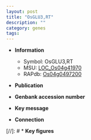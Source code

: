 ```yaml
---
layout: post
title: "OsGLU3,RT"
description: ""
category: genes
tags: 
---
```


* **Information**  
    + Symbol: OsGLU3,RT  
    + MSU: [LOC_Os04g41970](http://rice.uga.edu/cgi-bin/ORF_infopage.cgi?orf=LOC_Os04g41970)  
    + RAPdb: [Os04g0497200](http://rapdb.dna.affrc.go.jp/viewer/gbrowse_details/irgsp1?name=Os04g0497200)  

* **Publication**  

* **Genbank accession number**  

* **Key message**  

* **Connection**  

[//]: # * **Key figures**  


